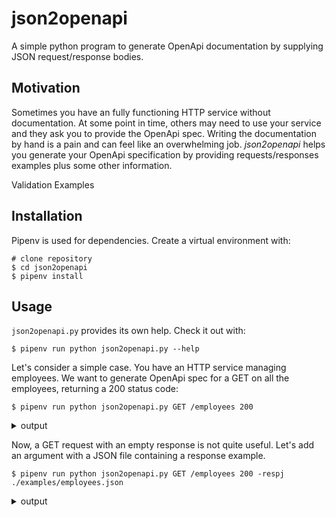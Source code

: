 # json2openapi

A simple python program to generate OpenApi documentation by supplying JSON request/response bodies.

## Motivation

Sometimes you have an fully functioning HTTP service without documentation.
At some point in time, others may need to use your service and they ask you to provide the OpenApi spec.
Writing the documentation by hand is a pain and can feel like an overwhelming job.
_json2openapi_ helps you generate your OpenApi specification by providing requests/responses examples plus some
other information.

Validation
Examples

## Installation

Pipenv is used for dependencies. Create a virtual environment with:

```shell script
# clone repository
$ cd json2openapi
$ pipenv install 
```

## Usage

`json2openapi.py` provides its own help. Check it out with:

```shell script
$ pipenv run python json2openapi.py --help
```

Let's consider a simple case.
You have an HTTP service managing employees.
We want to generate OpenApi spec for a GET on all the employees, returning a 200 status code:

```shell script
$ pipenv run python json2openapi.py GET /employees 200
```

<details><summary>output</summary>

```
OpenAPI looks valid.
---
openapi: 3.0.0
info:
  title: Generated by json2openapi
  version: v1
paths:
  /employees:
    get:
      responses:
        200:
          description: ''
          content: null
```

</details>

Now, a GET request with an empty response is not quite useful.
Let's add an argument with a JSON file containing a response example.

```shell script
$ pipenv run python json2openapi.py GET /employees 200 -respj ./examples/employees.json
```

<details><summary>output</summary>

```shell script
OpenAPI looks valid.
---
openapi: 3.0.0
info:
  title: Generated by json2openapi
  version: v1
paths:
  /employees:
    get:
      responses:
        200:
          description: ''
          content:
            application/json:
              schema:
                type: array
                items:
                  type: object
                  properties:
                    id:
                      type: integer
                      example: 1
                    name:
                      type: string
                      example: Dwight Schrute
                    role:
                      type: string
                      example: salesman
```

</details>

